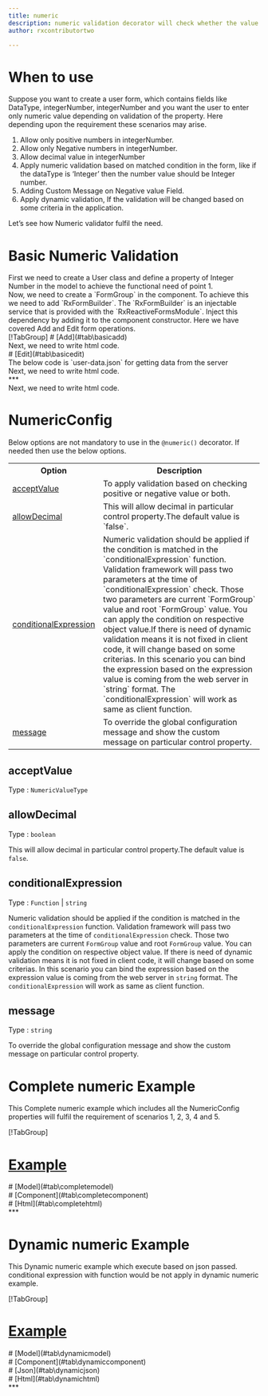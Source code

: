 ```yaml
---
title: numeric
description: numeric validation decorator will check whether the value entered is a valid numberic value or not.The validation can be set according to requirement, it can be either decimal,negative number or positive number.
author: rxcontributortwo

---
```

# When to use
Suppose you want to create a user form, which contains fields like DataType, integerNumber, integerNumber and you want the user to enter only numeric value depending on validation of the property. Here depending upon the requirement these scenarios may arise.
<ol>
<li>Allow only positive numbers in integerNumber.</li>
<li>Allow only Negative numbers in integerNumber.</li>
<li>Allow decimal value in integerNumber  </li>
<li>Apply numeric validation based on matched condition in the form, like if the dataType  is ‘Integer’ then the number value should be Integer number.</li>
<li>Adding Custom Message on Negative value Field.</li>
<li>Apply dynamic validation, If the validation will be changed based on some criteria in the application.</li>
</ol>
Let’s see how Numeric validator fulfil the need.

# Basic Numeric Validation

<data-scope scope="['decorator']">
First we need to create a User class and define a property of Integer Number in the model to achieve the functional need of point 1.
<div component="app-code" key="numeric-add-model"></div> 
</data-scope>
Now, we need to create a `FormGroup` in the component. To achieve this we need to add `RxFormBuilder`. The `RxFormBuilder` is an injectable service that is provided with the `RxReactiveFormsModule`. Inject this dependency by adding it to the component constructor.
Here we have covered Add and Edit form operations. 

<data-scope scope="['decorator']">
<div component="app-tabs" key="basic-operations"></div>
[!TabGroup]
# [Add](#tab\basicadd)
<div component="app-code" key="numeric-add-component"></div> 
Next, we need to write html code.
<div component="app-code" key="numeric-add-html"></div> 
<div component="app-numeric-add" title="numeric Decorator for add Example"></div>
# [Edit](#tab\basicedit)
<div component="app-code" key="numeric-edit-component"></div> 
The below code is `user-data.json` for getting data from the server
<div component="app-code" key="data-json"></div> 
Next, we need to write html code.
<div component="app-code" key="numeric-edit-html"></div> 
<div component="app-numeric-add" title="numeric Decorator for edit Example"></div>
***
</data-scope>

<data-scope scope="['validator','templateDriven']">
<div component="app-code" key="numeric-add-component"></div> 
Next, we need to write html code.
<div component="app-code" key="numeric-add-html"></div> 
<div component="app-numeric-add" title="numeric Decorator for add Example"></div>
</data-scope>

# NumericConfig
Below options are not mandatory to use in the `@numeric()` decorator. If needed then use the below options.

<table class="table table-bordered table-striped">
<tr><th>Option</th><th>Description</th></tr>
<tr><td><a href="#value" (click)='scrollTo("#acceptValue")' title="acceptValue">acceptValue</a></td><td> To apply validation based on checking positive or negative value or both. </td></tr>
<tr><td><a href="#allowDecimal" (click)='scrollTo("#allowDecimal")' title="allowDecimal">allowDecimal</a></td><td>This will allow decimal in particular control property.The default value is `false`.</td></tr>
<tr><td><a href="#conditionalExpression" (click)='scrollTo("#conditionalExpression")' title="conditionalExpression">conditionalExpression</a></td><td>Numeric validation should be applied if the condition is matched in the `conditionalExpression` function. Validation framework will pass two parameters at the time of `conditionalExpression` check. Those two parameters are current `FormGroup` value and root `FormGroup` value. You can apply the condition on respective object value.If there is need of dynamic validation means it is not fixed in client code, it will change based on some criterias. In this scenario you can bind the expression based on the expression value is coming from the web server in `string` format. The `conditionalExpression` will work as same as client function.</td></tr>
<tr><td><a href="#message" (click)='scrollTo("#message")' title="message">message</a></td><td>To override the global configuration message and show the custom message on particular control property.</td></tr>
</table>

## acceptValue 
Type :  `NumericValueType` 

<div component="app-code" key="numeric-acceptValueExample-model"></div> 
<div component="app-example-runner" ref-component="app-numeric-acceptValue" title="numeric decorators with acceptValue" key="acceptValue"></div>

## allowDecimal 
Type :  `boolean` 

This will allow decimal in particular control property.The default value is `false`.

<div component="app-code" key="numeric-allowDecimalExample-model"></div> 
<div component="app-example-runner" ref-component="app-numeric-allowDecimal" title="numeric decorators with allowDecimal" key="allowDecimal"></div>

## conditionalExpression 
Type :  `Function`  |  `string` 

Numeric validation should be applied if the condition is matched in the `conditionalExpression` function. Validation framework will pass two parameters at the time of `conditionalExpression` check. Those two parameters are current `FormGroup` value and root `FormGroup` value. You can apply the condition on respective object value.
If there is need of dynamic validation means it is not fixed in client code, it will change based on some criterias. In this scenario you can bind the expression based on the expression value is coming from the web server in `string` format. The `conditionalExpression` will work as same as client function.

<div component="app-note" key="numeric-conditionalExpressionExampleFunction-model"></div>
<div component="app-code" key="numeric-conditionalExpressionExampleFunction-model"></div> 
<div component="app-note" key="numeric-conditionalExpressionExampleString-model"></div> 
<div component="app-code" key="numeric-conditionalExpressionExampleString-model"></div> 

<div component="app-example-runner" ref-component="app-numeric-conditionalExpression" title="numeric decorators with conditionalExpression" key="conditionalExpression"></div>

## message 
Type :  `string` 

To override the global configuration message and show the custom message on particular control property.

<div component="app-code" key="numeric-messageExample-model"></div> 
<div component="app-example-runner" ref-component="app-numeric-message" title="numeric decorators with message" key="message"></div>

# Complete numeric Example

This Complete numeric example which includes all the NumericConfig properties will fulfil the requirement of scenarios 1, 2, 3, 4 and 5.

<div component="app-tabs" key="complete"></div>

[!TabGroup]
# [Example](#tab\completeexample)
<div component="app-numeric-complete"></div>
<data-scope scope="['decorator']">
# [Model](#tab\completemodel)
<div component="app-code" key="numeric-complete-model"></div> 
</data-scope>
# [Component](#tab\completecomponent)
<div component="app-code" key="numeric-complete-component"></div> 
# [Html](#tab\completehtml)
<div component="app-code" key="numeric-complete-html"></div> 
***

# Dynamic numeric Example

This Dynamic numeric example which execute based on json passed. conditional expression with function would be not apply in dynamic numeric example. 

<div component="app-tabs" key="dynamic"></div>

[!TabGroup]
# [Example](#tab\dynamicexample)
<div component="app-numeric-dynamic"></div>
<data-scope scope="['decorator']">
# [Model](#tab\dynamicmodel)
<div component="app-code" key="numeric-dynamic-model"></div>
</data-scope>
# [Component](#tab\dynamiccomponent)
<div component="app-code" key="numeric-dynamic-component"></div>
# [Json](#tab\dynamicjson)
<div component="app-code" key="numeric-dynamic-json"></div>
# [Html](#tab\dynamichtml)
<div component="app-code" key="numeric-dynamic-html"></div> 
***
